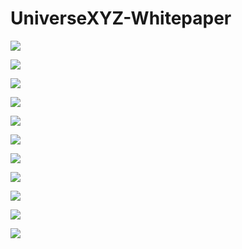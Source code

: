 # UniverseXYZ-Whitepaper

![](images/page1)

![](images/page2)

![](images/page3)

![](images/page4)

![](images/page5)

![](images/page6)

![](images/page7)

![](images/page8)

![](images/page9)

![](images/page10)

![](images/page11)